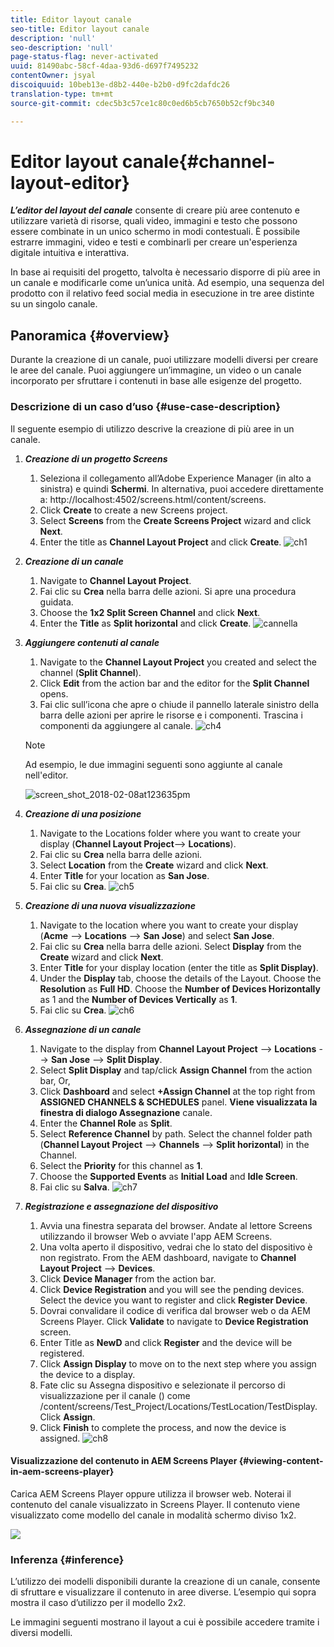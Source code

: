 ```yaml
---
title: Editor layout canale
seo-title: Editor layout canale
description: 'null'
seo-description: 'null'
page-status-flag: never-activated
uuid: 81490abc-58cf-4daa-93d6-d697f7495232
contentOwner: jsyal
discoiquuid: 10beb13e-d8b2-440e-b2b0-d9fc2dafdc26
translation-type: tm+mt
source-git-commit: cdec5b3c57ce1c80c0ed6b5cb7650b52cf9bc340

---
```



# Editor layout canale{#channel-layout-editor}

***L’editor del layout del canale*** consente di creare più aree contenuto e utilizzare varietà di risorse, quali video, immagini e testo che possono essere combinate in un unico schermo in modi contestuali. È possibile estrarre immagini, video e testi e combinarli per creare un&#39;esperienza digitale intuitiva e interattiva. 

In base ai requisiti del progetto, talvolta è necessario disporre di più aree in un canale e modificarle come un’unica unità. Ad esempio, una sequenza del prodotto con il relativo feed social media in esecuzione in tre aree distinte su un singolo canale.

## Panoramica {#overview}

Durante la creazione di un canale, puoi utilizzare modelli diversi per creare le aree del canale. Puoi aggiungere un’immagine, un video o un canale incorporato per sfruttare i contenuti in base alle esigenze del progetto.

### Descrizione di un caso d’uso {#use-case-description}

Il seguente esempio di utilizzo descrive la creazione di più aree in un canale.

1. ***Creazione di un progetto Screens***

   1. Seleziona il collegamento all’Adobe Experience Manager (in alto a sinistra) e quindi **Schermi**. In alternativa, puoi accedere direttamente a: http://localhost:4502/screens.html/content/screens.
   1. Click **Create** to create a new Screens project.
   1. Select **Screens** from the **Create Screens Project** wizard and click **Next**.
   1. Enter the title as **Channel Layout Project** and click **Create**.
   ![ch1](assets/ch1.gif)

1. ***Creazione di un canale***

   1. Navigate to **Channel Layout Project**.
   1. Fai clic su **Crea** nella barra delle azioni. Si apre una procedura guidata.
   1. Choose the **1x2 Split Screen Channel** and click **Next**.
   1. Enter the **Title** as **Split horizontal** and click **Create**.
   ![cannella](assets/channelcreation.gif)

1. ***Aggiungere contenuti al canale***

   1. Navigate to the **Channel Layout Project** you created and select the channel (**Split Channel**).
   1. Click **Edit** from the action bar and the editor for the **Split Channel** opens.
   1. Fai clic sull’icona che apre o chiude il pannello laterale sinistro della barra delle azioni per aprire le risorse e i componenti. Trascina i componenti da aggiungere al canale.
   ![ch4](assets/ch4.gif)

   >[!NOTE]
   >
   >Ad esempio, le due immagini seguenti sono aggiunte al canale nell&#39;editor.

   ![screen_shot_2018-02-08at123635pm](assets/screen_shot_2018-02-08at123635pm.png)

1. ***Creazione di una posizione*** 

   1. Navigate to the Locations folder where you want to create your display (**Channel Layout Project**--> **Locations**).
   1. Fai clic su **Crea** nella barra delle azioni.
   1. Select **Location** from the **Create** wizard and click **Next**.
   1. Enter **Title** for your location as **San Jose**.
   1. Fai clic su **Crea**.
   ![ch5](assets/ch5.gif)

1. ***Creazione di una nuova visualizzazione***

   1. Navigate to the location where you want to create your display (**Acme** --> **Locations** --> **San Jose**) and select **San Jose**.
   1. Fai clic su **Crea** nella barra delle azioni. Select **Display** from the **Create** wizard and click **Next**.
   1. Enter **Title** for your display location (enter the title as **Split Display)**.
   1. Under the **Display** tab, choose the details of the Layout. Choose the **Resolution** as **Full HD**. Choose the **Number of Devices Horizontally** as 1 and the **Number of Devices Vertically** as **1**.
   1. Fai clic su **Crea**.
   ![ch6](assets/ch6.gif)

1. ***Assegnazione di un canale***

   1. Navigate to the display from **Channel Layout Project** --> **Locations** --> **San Jose** --> **Split Display**.
   1. Select **Split Display** and tap/click **Assign Channel** from the action bar, Or,
   1. Click **Dashboard** and select **+Assign Channel** at the top right from **ASSIGNED CHANNELS &amp; SCHEDULES** panel. **Viene visualizzata la finestra di dialogo Assegnazione** canale.
   1. Enter the **Channel Role** as **Split**.
   1. Select **Reference Channel** by path. Select the channel folder path (**Channel Layout Project** --> **Channels** --> **Split horizontal**) in the Channel.
   1. Select the **Priority** for this channel as **1**.
   1. Choose the **Supported Events** as **Initial Load** and **Idle Screen**.
   1. Fai clic su **Salva**.
   ![ch7](assets/ch7.gif)

1. ***Registrazione e assegnazione del dispositivo***

   1. Avvia una finestra separata del browser. Andate al lettore Screens utilizzando il browser Web o avviate l&#39;app AEM Screens.
   1. Una volta aperto il dispositivo, vedrai che lo stato del dispositivo è non registrato. From the AEM dashboard, navigate to **Channel Layout Project** --> **Devices**.
   1. Click **Device Manager** from the action bar.
   1. Click **Device Registration** and you will see the pending devices. Select the device you want to register and click **Register Device**.
   1. Dovrai convalidare il codice di verifica dal browser web o da AEM Screens Player. Click **Validate** to navigate to **Device Registration** screen.
   1. Enter Title as **NewD** and click **Register** and the device will be registered.
   1. Click **Assign Display** to move on to the next step where you assign the device to a display.
   1. Fate clic su Assegna dispositivo e selezionate il percorso di visualizzazione per il canale () come /content/screens/Test_Project/Locations/TestLocation/TestDisplay. Click **Assign**.
   1. Click **Finish** to complete the process, and now the device is assigned.
   ![ch8](assets/ch8.gif)

#### Visualizzazione del contenuto in AEM Screens Player {#viewing-content-in-aem-screens-player}

Carica AEM Screens Player oppure utilizza il browser web. Noterai il contenuto del canale visualizzato in Screens Player. Il contenuto viene visualizzato come modello del canale in modalità schermo diviso 1x2.

![](do-not-localize/screen_shot_2018-02-08at123648pm.png)

### Inferenza {#inference}

L’utilizzo dei modelli disponibili durante la creazione di un canale, consente di sfruttare e visualizzare il contenuto in aree diverse. L’esempio qui sopra mostra il caso d’utilizzo per il modello 2x2.

Le immagini seguenti mostrano il layout a cui è possibile accedere tramite i diversi modelli.
